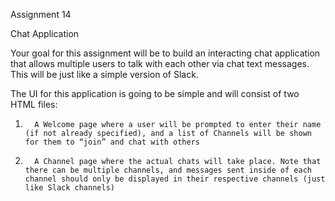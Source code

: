 Assignment 14

Chat Application

Your goal for this assignment will be to build an interacting chat application that allows multiple users to talk with each other via chat text messages. This will be just like a simple version of Slack.


The UI for this application is going to be simple and will consist of two HTML files:

1.       A Welcome page where a user will be prompted to enter their name (if not already specified), and a list of Channels will be shown for them to “join” and chat with others

2.       A Channel page where the actual chats will take place. Note that there can be multiple channels, and messages sent inside of each channel should only be displayed in their respective channels (just like Slack channels)
